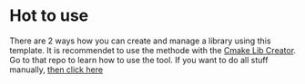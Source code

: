 # Hot to use
There are 2 ways how you can create and manage a library using this template. It is recommendet to use the methode with the [Cmake Lib Creator](https://github.com/KROIA/CmakeLibCreator).
Go to that repo to learn how to use the tool.
If you want to do all stuff manually, [then click here](CreateLibraryManually.md)
